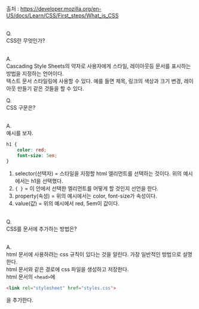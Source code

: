 출처 : https://developer.mozilla.org/en-US/docs/Learn/CSS/First_steps/What_is_CSS<br/><br/>

Q.<br/>
CSS란 무엇인가?<br/><br/>

A.<br/>
Cascading Style Sheets의 약자로 사용자에게 스타일, 레이아웃등 문서를 표시하는 방법을 지정하는 언어이다.<br/>
텍스트 문서 스타일링에 사용할 수 있다. 예를 들면 제목, 링크의 색상과 크기 변경, 레이아웃 만들기 같은 것들을 할 수 있다.<br/>

Q.<br/>
CSS 구문은?<br/><br/>

A.<br/>
예시를 보자.
```css
h1 {
    color: red;
    font-size: 5em;
}
```

1. selector(선택자) = 스타일을 지정할 html 엘리먼트를 선택하는 것이다. 위의 예시에서는 h1을 선택했다.
2. `{ }` = 이 안에서 선택한 엘리먼트를 어떻게 할 것인지 선언을 한다.
3. property(속성) = 위의 예시에서는 color, font-size가 속성이다.
4. value(값) = 위의 예시에서 red, 5em이 값이다.<br/><br/>

Q.<br/>
CSS를 문서에 추가하는 방법은?<br/><br/>

A.<br/>
html 문서에 사용하려는 css 규칙이 있다는 것을 알린다. 가장 일반적인 방법으로 설명한다.<br/>
html 문서와 같은 경로에 css 파일을 생성하고 저장한다.<br/>
html 문서의 `<head>`에
```html
<link rel="stylesheet" href="styles.css">
```
을 추가한다.<br/>